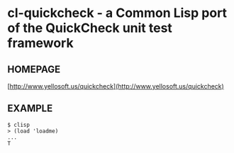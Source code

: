 # cl-quickcheck - a Common Lisp port of the QuickCheck unit test framework

## HOMEPAGE

[http://www.yellosoft.us/quickcheck](http://www.yellosoft.us/quickcheck)

## EXAMPLE

    $ clisp
    > (load 'loadme)
    ...
    T
